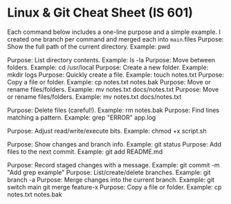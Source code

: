 # Linux & Git Cheat Sheet (IS 601)


Each command below includes a one-line purpose and a simple example.
I created one branch per command and merged each into `main`.files
Purpose: Show the full path of the current directory.
Example: pwd

Purpose: List directory contents.
Example:
    ls -la
Purpose: Move between folders.
Example:
    cd /usr/local
Purpose: Create a new folder.
Example:
    mkdir logs
Purpose: Quickly create a file.
Example:
    touch notes.txt
Purpose: Copy a file or folder.
Example:
   cp notes.txt notes.bak
Purpose: Move or rename files/folders.
Example:
    mv notes.txt docs/notes.txt
Purpose: Move or rename files/folders.
Example:
    mv notes.txt docs/notes.txt

Purpose: Delete files (careful!).
Example:
    rm notes.bak
Purpose: Find lines matching a pattern.
Example:
    grep "ERROR" app.log

Purpose: Adjust read/write/execute bits.
Example:
    chmod +x script.sh

Purpose: Show changes and branch info.
Example:
    git status
Purpose: Add files to the next commit.
Example:
    git add README.md

Purpose: Record staged changes with a message.
Example:
    git commit -m "Add grep example"
Purpose: List/create/delete branches.
Example:
    git branch -a
Purpose: Merge changes into the current branch.
Example:
    git switch main
    git merge feature-x
Purpose: Copy a file or folder.
Example:
    cp notes.txt notes.bak
